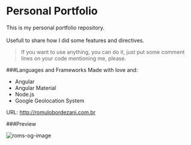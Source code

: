 # Personal Portfolio
This is my personal portfolio repository.<br /><br />
Usefull to share how I did some features and directives. 

> If you want to use anything, you can do it, just put some comment lines on your code mentioning me, please.

###Languages and Frameworks
Made with love and:<br />
* Angular
* Angular Material
* Node.js
* Google Geolocation System

URL: http://romulobordezani.com.br <br/>

###Preview

![roms-og-image](http://romulobordezani.com.br/images/git/rb-index3.jpg)
